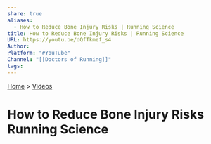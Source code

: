 ```yaml
---  
share: true  
aliases:  
  - How to Reduce Bone Injury Risks | Running Science  
title: How to Reduce Bone Injury Risks | Running Science  
URL: https://youtu.be/dQfTkmef_s4  
Author:   
Platform: "#YouTube"  
Channel: "[[Doctors of Running]]"  
tags:   
---  
```

[Home](../index.md) > [Videos](./index.md)  
# How to Reduce Bone Injury Risks Running Science  
